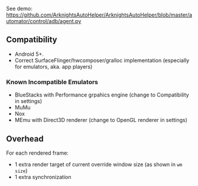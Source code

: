 See demo: https://github.com/ArknightsAutoHelper/ArknightsAutoHelper/blob/master/automator/control/adb/agent.py

## Compatibility
* Android 5+.
* Correct SurfaceFlinger/hwcomposer/gralloc implementation (especially for emulators, aka. app players)

### Known Incompatible Emulators
* BlueStacks with Performance grpahics engine (change to Compatibility in settings)
* MuMu
* Nox
* MEmu with Direct3D renderer (change to OpenGL renderer in settings)

## Overhead

For each rendered frame:

* 1 extra render target of current override window size (as shown in `wm size`)
* 1 extra synchronization
